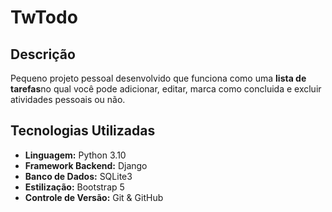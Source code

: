 ﻿# TwTodo

## Descrição

Pequeno projeto pessoal desenvolvido que funciona como uma **lista de tarefas**no qual você pode adicionar, editar, marca como concluida e excluir atividades pessoais ou não.

## Tecnologias Utilizadas

- **Linguagem:** Python 3.10
- **Framework Backend:** Django
- **Banco de Dados:** SQLite3
- **Estilização:** Bootstrap 5
- **Controle de Versão:** Git & GitHub

